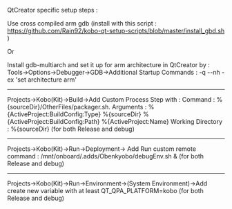 QtCreator specific setup steps : 


Use cross compiled arm gdb (install with this script : https://github.com/Rain92/kobo-qt-setup-scripts/blob/master/install_gbd.sh )

Or 

Install gdb-multiarch and set it up for arm architecture in QtCreator by : 
Tools->Options->Debugger->GDB->Additional Startup Commands : -q --nh -ex 'set architecture arm'

----------
 
Projects->Kobo(Kit)->Build->Add Custom Process Step with : 
Command : %{sourceDir}/OtherFiles/packager.sh.
Arguments : %{ActiveProject:BuildConfig:Type} %{sourceDir} %{ActiveProject:BuildConfig:Path} %{ActiveProject:Name}
Working Directory : %{sourceDir}
(for both Release and debug)

----------

Projects->Kobo(Kit)->Run->Deployment-> Add Run custom remote command : 
/mnt/onboard/.adds/Obenkyobo/debugEnv.sh &
(for both Release and debug)

-----------

Projects->Kobo(Kit)->Run->Environment->(System Environment)->Add create new variable with at least 
QT_QPA_PLATFORM=kobo
(for both Release and debug)

